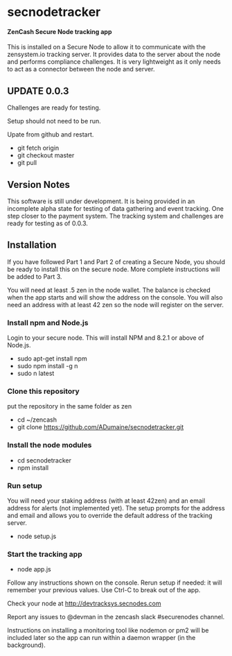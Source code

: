 # secnodetracker
#### ZenCash Secure Node tracking app

This is installed on a Secure Node to allow it to communicate with the zensystem.io tracking server. It provides data to the server about the node and performs compliance challenges. It is very lightweight as it only needs to act as a connector between the node and server.

## UPDATE 0.0.3
Challenges are ready for testing. 

Setup should not need to be run.

Upate from github and restart.

   * git fetch origin
   * git checkout master
   * git pull



## Version Notes
This software is still under development.  It is being provided in an incomplete alpha state for testing of data gathering and event tracking. One step closer to the payment system.  The tracking system and challenges are ready for testing as of 0.0.3. 


## Installation
If you have followed Part 1 and Part 2 of creating a Secure Node, you should be ready to install this on the secure node. More complete instructions will be added to Part 3.  

You will need at least .5 zen in the node wallet. The balance is checked when the app starts and will show the address on the console.
You will also need an address with at least 42 zen so the node will register on the server.

### Install npm and Node.js
Login to your secure node.  This will install NPM and 8.2.1 or above of Node.js. 

  * sudo apt-get install npm
  * sudo npm install -g n
  * sudo n latest

### Clone this repository
put the repository in the same folder as zen
  * cd ~/zencash
  * git clone https://github.com/ADumaine/secnodetracker.git
  
### Install the node modules
   * cd secnodetracker
   * npm install
   
### Run setup
You will need your staking address (with at least 42zen) and an email address for alerts (not implemented yet).
The setup prompts for the address and email and allows you to override the default address of the tracking server.

  * node setup.js

### Start the tracking app
  * node app.js
 
Follow any instructions shown on the console.  Rerun setup if needed: it will remember your previous values. 
Use Ctrl-C to break out of the app.
 
Check your node at http://devtracksys.secnodes.com
  
Report any issues to @devman in the zencash slack #securenodes channel. 

Instructions on installing a monitoring tool like nodemon or pm2 will be included later so the app can run within a daemon wrapper (in the background).


  


